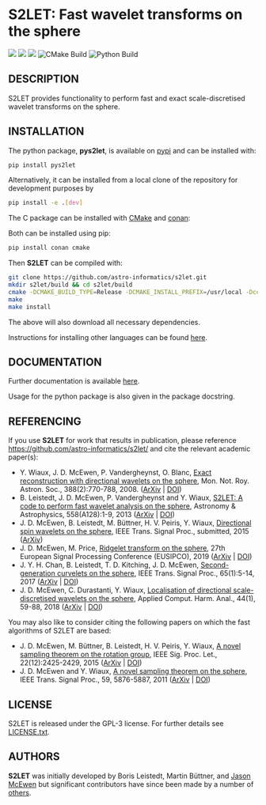# S2LET: Fast wavelet transforms on the sphere

[docs-img]: https://img.shields.io/badge/docs-stable-blue.svg
[docs-url]: https://astro-informatics.github.io/s2let/
[conan-img]: https://img.shields.io/badge/ConanCenter-C%20Package-red.svg
[conan-url]: https://conan.io/center/s2let
[pypi-img]: https://badge.fury.io/py/pys2let.svg
[pypi-url]: https://badge.fury.io/py/pys2let
[codefactor-img]: https://www.codefactor.io/repository/github/astro-informatics/s2let/badge/main
[codefactor-url]: https://www.codefactor.io/repository/github/astro-informatics/s2let/overview/main

[![][docs-img]][docs-url]
[![][conan-img]][conan-url]
[![][pypi-img]][pypi-url]
![CMake Build](https://github.com/astro-informatics/s2let/workflows/CMake%20Build/badge.svg)
![Python Build](https://github.com/astro-informatics/s2let/workflows/Python%20Build/badge.svg)

## DESCRIPTION

S2LET provides functionality to perform fast and exact scale-discretised
wavelet transforms on the sphere.

## INSTALLATION

The python package, <strong>pys2let</strong>, is available on <a href="https://pypi.org/project/pys2let/">pypi</a> and can be installed with:
 
 ```bash
 pip install pys2let
 ```

Alternatively, it can be installed from a local clone of the repository for development purposes by

 ```bash
 pip install -e .[dev]
 ```

The C package can be installed with [CMake](https://cmake.org) and
[conan](https://docs.conan.io/en/latest/howtos/other_languages_package_manager/python.html):

Both can be installed using pip:

```bash
pip install conan cmake
```

Then **S2LET** can be compiled with:

```bash
git clone https://github.com/astro-informatics/s2let.git
mkdir s2let/build && cd s2let/build
cmake -DCMAKE_BUILD_TYPE=Release -DCMAKE_INSTALL_PREFIX=/usr/local -Dconan_deps=ON  -Dcfitsio=ON ..
make
make install
```

The above will also download all necessary dependencies.

Instructions for installing other languages can be found [here](https://astro-informatics.github.io/s2let/).


## DOCUMENTATION

Further documentation is available [here](https://astro-informatics.github.io/s2let/).

Usage for the python package is also given in the package docstring.


## REFERENCING

If you use <strong>S2LET</strong> for work that results in publication, please reference <a href="http://github.com/astro-informatics/s2let">https://github.com/astro-informatics/s2let/</a> and cite the relevant academic paper(s):

- Y. Wiaux, J. D. McEwen,  P. Vandergheynst, O. Blanc,
  <a href="http://www.jasonmcewen.org/publication/wiaux-2007-sdw/">Exact reconstruction with directional wavelets on the sphere</a>, Mon. Not. Roy. Astron. Soc., 388(2):770-788, 2008. (<a href="http://arxiv.org/abs/arXiv:0712.3519">ArXiv</a>
  | <a href="http://dx.doi.org/10.1111/j.1365-2966.2008.13448.x">DOI</a>)
- B. Leistedt, J. D. McEwen, P. Vandergheynst and Y. Wiaux, <a href="http://www.jasonmcewen.org/publication/leistedt-s-2-let-axisym/">S2LET: A code to perform fast wavelet analysis on the sphere</a>, Astronomy & Astrophysics, 558(A128):1-9, 2013 (<a href="http://arxiv.org/abs/1211.1680">ArXiv</a> | <a href="http://dx.doi.org/10.1051/0004-6361/201220729">DOI</a>)
- J. D. McEwen,  B. Leistedt, M. B&uuml;ttner, H. V. Peiris, Y. Wiaux, <a href="http://www.jasonmcewen.org/publication/mcewen-s-2-let-spin/">Directional spin wavelets on the sphere</a>, IEEE Trans. Signal Proc., submitted, 2015 (<a href="http://arxiv.org/abs/1509.06749">ArXiv</a>)
-  J. D. McEwen, M. Price, <a href="http://www.jasonmcewen.org/publication/mcewen-s-2-let-ridgelets/">Ridgelet transform on the sphere</a>, 27th European Signal Processing Conference (EUSIPCO), 2019 (<a href="http://arxiv.org/abs/1510.01595v1">ArXiv</a> | <a href="http://dx.doi.org/10.23919/EUSIPCO.2019.8903034">DOI</a>)
- J. Y. H. Chan, B. Leistedt, T. D. Kitching, J. D. McEwen, <a href="http://www.jasonmcewen.org/publication/chan-s-2-let-curvelets/">Second-generation curvelets on the sphere</a>, IEEE Trans. Signal Proc., 65(1):5-14, 2017 (<a href="http://arxiv.org/abs/1511.05578">ArXiv</a> | <a href="http://dx.doi.org/10.1109/TSP.2016.2600506">DOI</a>)
- J. D. McEwen,  C. Durastanti, Y. Wiaux, <a href="http://www.jasonmcewen.org/publication/mcewen-s-2-let-localisation/">Localisation of directional scale-discretised wavelets on the sphere</a>, Applied Comput. Harm. Anal., 44(1), 59-88, 2018 (<a href="http://arxiv.org/abs/1509.06749">ArXiv</a> | <a href="http://dx.doi.org/10.1016/j.acha.2016.03.009">DOI</a>)

You may also like to consider citing the following papers on which the fast algorithms of S2LET are based:
- J. D. McEwen, M. B&uuml;ttner, B. Leistedt, H. V. Peiris, Y. Wiaux, <a href="http://ieeexplore.ieee.org/document/7298431/">A novel sampling theorem on the rotation group</a>, IEEE Sig. Proc. Let., 22(12):2425-2429, 2015 (<a href="http://arxiv.org/abs/1508.03101">ArXiv</a> | <a href="http://dx.doi.org/10.1109/LSP.2015.2490676">DOI</a>)
- J. D. McEwen and Y. Wiaux, <a href="http://www.jasonmcewen.org/publication/mcewen-so-3/">A
 novel sampling theorem on the sphere</a>, IEEE Trans. Signal Proc., 59, 5876-5887, 2011 (<a href="http://arxiv.org/abs/1110.6298">ArXiv</a>
 | <a href="http://dx.doi.org/10.1109/TSP.2011.2166394">DOI</a>)




## LICENSE

S2LET is released under the GPL-3 license.  For further details see 
[LICENSE.txt](https://github.com/astro-informatics/s2let/blob/main/LICENSE).

## AUTHORS

**S2LET** was initially developed by Boris Leistedt, Martin B&uuml;ttner, and <a href="http://www.jasonmcewen.org/">Jason McEwen</a> but significant contributors have since been made by a number of <a href="https://github.com/astro-informatics/s2let/graphs/contributors">others</a>.
